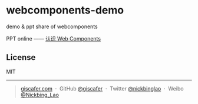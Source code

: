 # webcomponents-demo
demo &amp; ppt share of webcomponents


PPT online —— [认识 Web Components](http://yanshuo.io/assets/player/?deck=5b3e1196fe88c20035d21968#/)


## License

MIT

---

> [giscafer.com](http://giscafer.com) &nbsp;&middot;&nbsp;
> GitHub [@giscafer](https://github.com/giscafer) &nbsp;&middot;&nbsp;
> Twitter [@nickbinglao](https://twitter.com/nickbinglao) &nbsp;&middot;&nbsp;
> Weibo [@Nickbing_Lao](https://weibo.com/laohoubin)